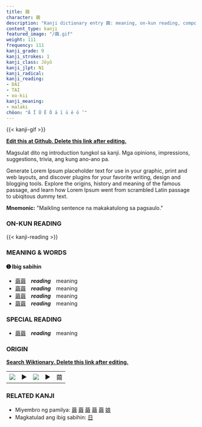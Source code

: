 ```yaml
---
title: 繭
character: 繭
description: "Kanji dictionary entry 繭: meaning, on-kun reading, compounds, origin, related kanji"
content_type: kanji
featured_image: "/繭.gif"
weight: 111
frequency: 111
kanji_grade: 9
kanji_strokes: 1
kanji_class: Jōyō
kanji_jlpt: N1
kanji_radical: 
kanji_reading: 
- DAI
- TAI
- oo-kii
kanji_meaning:
- malaki
chōon: "Ā Ī Ū Ē Ō ā ī ū ē ō ’"
---
```

[//]: # (Don't edit the line below. Kanji animated GIF code is automatically generated.)
{{< kanji-gif >}}

[//]: # (Edit below this line.)

**[Edit this at Github. Delete this link after editing.](https://github.com/tim0g/tim/tree/main/content/kanji/繭/index.md)**

Magsulat dito ng introduction tungkol sa kanji. Mga opinions, impressions, suggestions, trivia, ang kung ano-ano pa.

Generate Lorem Ipsum placeholder text for use in your graphic, print and web layouts, and discover plugins for your favorite writing, design and blogging tools. Explore the origins, history and meaning of the famous passage, and learn how Lorem Ipsum went from scrambled Latin passage to ubiqitous dummy text.
 
**Mnemonic:** "Maikling sentence na makakatulong sa pagsaulo."

### ON-KUN READING

[//]: # (Don't edit the line below. ON-KUN READING code is automatically generated.)
{{< kanji-reading >}}

### MEANING & WORDS

#### ➊ **Ibig sabihin**
  - [繭](../繭)[繭](../繭)　***reading***　meaning
  - [繭](../繭)[繭](../繭)　***reading***　meaning
  - [繭](../繭)[繭](../繭)　***reading***　meaning
  - [繭](../繭)[繭](../繭)　***reading***　meaning

### SPECIAL READING
  - [繭](../繭)[繭](../繭)　***reading***　meaning

### ORIGIN

**[Search Wiktionary. Delete this link after editing.](https://wiktionary.org/wiki/繭)**
<table class="kanji-table"><tr><td>
<img src="60px-繭-bronze.svg.png">
</td><td>▶</td><td>
<img src="60px-繭-oracle.svg.png">
</td><td>▶</td>
<td class="kanji-origin">繭</td>
</tr></table>

### RELATED KANJI
- Miyembro ng pamilya: [繭](../繭) [繭](../繭) [繭](../繭) [繭](../繭) [繭](../繭) [娘](../娘)
- Magkatulad ang ibig sabihin: [日](../日)
